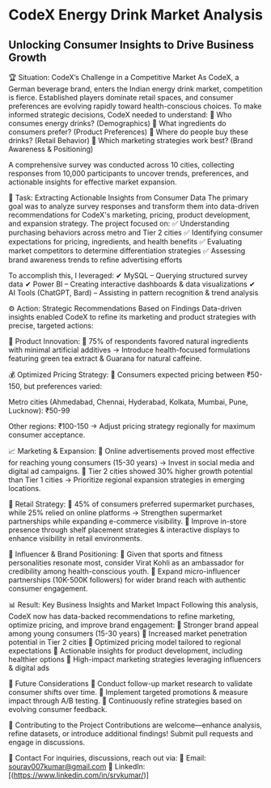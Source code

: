 # CodeX Energy Drink Market Analysis
## Unlocking Consumer Insights to Drive Business Growth
🏆 Situation: CodeX’s Challenge in a Competitive Market
As CodeX, a German beverage brand, enters the Indian energy drink market, competition is fierce. Established players dominate retail spaces, and consumer preferences are evolving rapidly toward health-conscious choices. To make informed strategic decisions, CodeX needed to understand: 📌 Who consumes energy drinks? (Demographics) 📌 What ingredients do consumers prefer? (Product Preferences) 📌 Where do people buy these drinks? (Retail Behavior) 📌 Which marketing strategies work best? (Brand Awareness & Positioning)

A comprehensive survey was conducted across 10 cities, collecting responses from 10,000 participants to uncover trends, preferences, and actionable insights for effective market expansion.

🎯 Task: Extracting Actionable Insights from Consumer Data
The primary goal was to analyze survey responses and transform them into data-driven recommendations for CodeX's marketing, pricing, product development, and expansion strategy. The project focused on: ✅ Understanding purchasing behaviors across metro and Tier 2 cities ✅ Identifying consumer expectations for pricing, ingredients, and health benefits ✅ Evaluating market competitors to determine differentiation strategies ✅ Assessing brand awareness trends to refine advertising efforts

To accomplish this, I leveraged: ✔ MySQL – Querying structured survey data ✔ Power BI – Creating interactive dashboards & data visualizations ✔ AI Tools (ChatGPT, Bard) – Assisting in pattern recognition & trend analysis

⚙️ Action: Strategic Recommendations Based on Findings
Data-driven insights enabled CodeX to refine its marketing and product strategies with precise, targeted actions:

📢 Product Innovation: 🔹 75% of respondents favored natural ingredients with minimal artificial additives → Introduce health-focused formulations featuring green tea extract & Guarana for natural caffeine.

💰 Optimized Pricing Strategy: 🔹 Consumers expected pricing between ₹50-150, but preferences varied:

Metro cities (Ahmedabad, Chennai, Hyderabad, Kolkata, Mumbai, Pune, Lucknow): ₹50-99

Other regions: ₹100-150 → Adjust pricing strategy regionally for maximum consumer acceptance.

📈 Marketing & Expansion: 🔹 Online advertisements proved most effective for reaching young consumers (15-30 years) → Invest in social media and digital ad campaigns. 🔹 Tier 2 cities showed 30% higher growth potential than Tier 1 cities → Prioritize regional expansion strategies in emerging locations.

🛒 Retail Strategy: 🔹 45% of consumers preferred supermarket purchases, while 25% relied on online platforms → Strengthen supermarket partnerships while expanding e-commerce visibility. 🔹 Improve in-store presence through shelf placement strategies & interactive displays to enhance visibility in retail environments.

🎤 Influencer & Brand Positioning: 🔹 Given that sports and fitness personalities resonate most, consider Virat Kohli as an ambassador for credibility among health-conscious youth. 🔹 Expand micro-influencer partnerships (10K-500K followers) for wider brand reach with authentic consumer engagement.

📊 Result: Key Business Insights and Market Impact
Following this analysis, CodeX now has data-backed recommendations to refine marketing, optimize pricing, and improve brand engagement: 📌 Stronger brand appeal among young consumers (15-30 years) 📌 Increased market penetration potential in Tier 2 cities 📌 Optimized pricing model tailored to regional expectations 📌 Actionable insights for product development, including healthier options 📌 High-impact marketing strategies leveraging influencers & digital ads

🔮 Future Considerations
🔹 Conduct follow-up market research to validate consumer shifts over time. 🔹 Implement targeted promotions & measure impact through A/B testing. 🔹 Continuously refine strategies based on evolving consumer feedback.

📝 Contributing to the Project
Contributions are welcome—enhance analysis, refine datasets, or introduce additional findings! Submit pull requests and engage in discussions.

🤝 Contact 
For inquiries, discussions, reach out via: 📧 Email: sourav007kumar@gmail.com 🔗 LinkedIn: [(https://www.linkedin.com/in/srvkumar/)]
